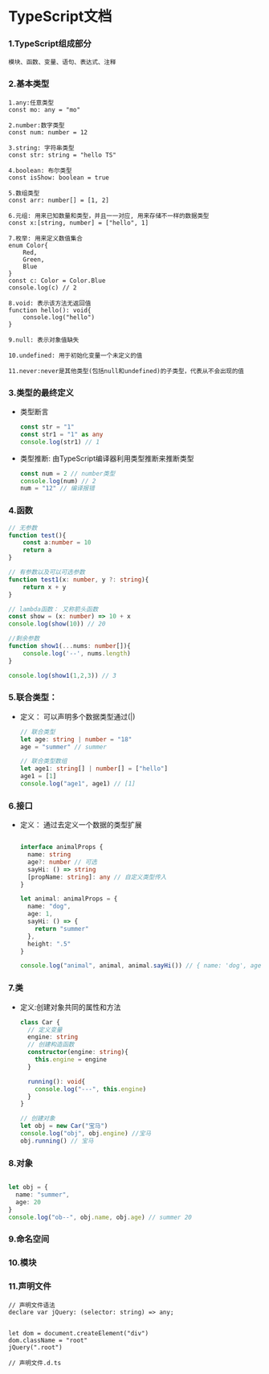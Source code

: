 # TypeScript文档

### 1.TypeScript组成部分

```
模块、函数、变量、语句、表达式、注释
```

### 2.基本类型

```tsx
1.any:任意类型
const mo: any = "mo"

2.number:数字类型
const num: number = 12

3.string: 字符串类型
const str: string = "hello TS"

4.boolean: 布尔类型
const isShow: boolean = true

5.数组类型
const arr: number[] = [1, 2]

6.元组: 用来已知数量和类型，并且一一对应, 用来存储不一样的数据类型
const x:[string, number] = ["hello", 1]

7.枚举: 用来定义数值集合
enum Color{
    Red,
    Green,
    Blue
}
const c: Color = Color.Blue
console.log(c) // 2

8.void: 表示该方法无返回值
function hello(): void{
    console.log("hello")
}

9.null: 表示对象值缺失

10.undefined: 用于初始化变量一个未定义的值

11.never:never是其他类型(包括null和undefined)的子类型，代表从不会出现的值

```

### 3.类型的最终定义

- 类型断言

  ```ts
  const str = "1"
  const str1 = "1" as any
  console.log(str1) // 1
  ```

- 类型推断: 由TypeScript编译器利用类型推断来推断类型

  ```ts
  const num = 2 // number类型
  console.log(num) // 2
  num = "12" // 编译报错
  ```

### 4.函数

```ts
// 无参数
function test(){
	const a:number = 10
	return a
}

// 有参数以及可以可选参数
function test1(x: number, y ?: string){
	return x + y
}

// lambda函数： 又称箭头函数
const show = (x: number) => 10 + x
console.log(show(10)) // 20

//剩余参数
function show1(...nums: number[]){
    console.log('--', nums.length)
}

console.log(show1(1,2,3)) // 3

```

### 5.联合类型： 

- 定义： 可以声明多个数据类型通过(|)

  ```ts
  // 联合类型
  let age: string | number = "18"
  age = "summer" // summer
  
  // 联合类型数组
  let age1: string[] | number[] = ["hello"]
  age1 = [1]
  console.log("age1", age1) // [1]
  ```



### 6.接口

- 定义： 通过去定义一个数据的类型扩展

  ```ts
  
  interface animalProps {
    name: string
    age?: number // 可选
    sayHi: () => string
    [propName: string]: any // 自定义类型传入
  }
  
  let animal: animalProps = {
    name: "dog",
    age: 1,
    sayHi: () => {
      return "summer"
    },
    height: ".5"
  }
  
  console.log("animal", animal, animal.sayHi()) // { name: 'dog', age: 1 } summer
  
  ```



### 7.类

- 定义:创建对象共同的属性和方法

  ```ts
  class Car {
    // 定义变量
    engine: string
    // 创建构造函数
    constructor(engine: string){
      this.engine = engine
    }
  
    running(): void{
      console.log("---", this.engine)
    }
  }
  
  // 创建对象
  let obj = new Car("宝马")
  console.log("obj", obj.engine) //宝马
  obj.running() // 宝马
  ```



### 8.对象

```ts

let obj = {
  name: "summer",
  age: 20
}
console.log("ob--", obj.name, obj.age) // summer 20
```

### 9.命名空间

### 10.模块

### 11.声明文件

```tsx
// 声明文件语法
declare var jQuery: (selector: string) => any;


let dom = document.createElement("div")
dom.className = "root"
jQuery(".root")

// 声明文件.d.ts
```

